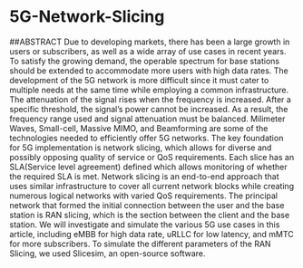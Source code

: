 # 5G-Network-Slicing

##ABSTRACT
Due to developing markets, there has been a large growth in users or subscribers, as well as
a wide array of use cases in recent years. To satisfy the growing demand, the operable spectrum
for base stations should be extended to accommodate more users with high data rates. The
development of the 5G network is more difficult since it must cater to multiple needs at the
same time while employing a common infrastructure. The attenuation of the signal rises when
the frequency is increased. After a specific threshold, the signal’s power cannot be increased. As
a result, the frequency range used and signal attenuation must be balanced. Milimeter Waves,
Small-cell, Massive MIMO, and Beamforming are some of the technologies needed to efficiently
offer 5G networks. The key foundation for 5G implementation is network slicing, which allows
for diverse and possibly opposing quality of service or QoS requirements. Each slice has an
SLA(Service level agreement) defined which allows monitoring of whether the required SLA is
met.
Network slicing is an end-to-end approach that uses similar infrastructure to cover all current
network blocks while creating numerous logical networks with varied QoS requirements. The
principal network that formed the initial connection between the user and the base station is
RAN slicing, which is the section between the client and the base station. We will investigate
and simulate the various 5G use cases in this article, including eMBB for high data rate, uRLLC
for low latency, and mMTC for more subscribers. To simulate the different parameters of the
RAN Slicing, we used Slicesim, an open-source software.
